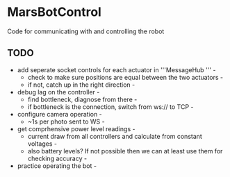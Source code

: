 # MarsBotControl
Code for communicating with and controlling the robot

## TODO
- add seperate socket controls for each actuator in '''MessageHub ''' - 
  - check to make sure positions are equal between the two actuators - 
  - if not, catch up in the right direction - 
- debug lag on the controller - 
  - find bottleneck, diagnose from there - 
  - if bottleneck is the connection, switch from ws:// to TCP - 
- configure camera operation - 
  - ~1s per photo sent to WS - 
- get comprhensive power level readings - 
  - current draw from all controllers and calculate from constant voltages - 
  - also battery levels? If not possible then we can at least use them for checking accuracy - 
- practice operating the bot - 


